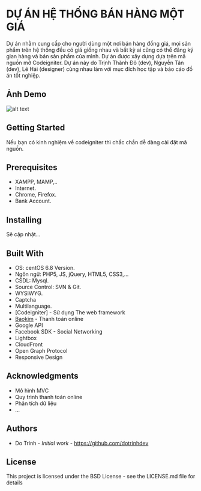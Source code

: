 # DỰ ÁN HỆ THỐNG BÁN HÀNG MỘT GIÁ

Dự án nhằm cung cấp cho người dùng một nơi bán hàng đồng giá, mọi sản phẩm trên hệ thống đều có giá giống nhau và bất kỳ ai cũng có thể đăng ký gian hàng và bán sản phẩm của mình.
Dự án được xây dựng dựa trên mã nguồn mở Codeigniter. 
Dự án này do Trịnh Thành Đô (dev), Nguyễn Tân (dev), Lê Hải (designer) cùng nhau làm với mục đích học tập và báo cáo đồ án tốt nghiệp.

## Ảnh Demo
![alt text](https://github.com/dotrinhdev/motgia/blob/master/template/images/homepage.png "Homepage")

## Getting Started

Nếu bạn có kinh nghiệm về codeigniter thì chắc chắn dễ dàng cài đặt mã nguồn.

## Prerequisites

* XAMPP, MAMP,..
* Internet.
* Chrome, Firefox.
* Bank Account.

## Installing

Sẽ cập nhật...

## Built With
* OS: centOS 6.8 Version.
* Ngôn ngữ: PHP5, JS, jQuery, HTML5, CSS3,...
* CSDL: Mysql.
* Source Control: SVN & Git.
* WYSIWYG.
* Captcha
* Multilanguage.
* [Codeigniter] - Sử dụng The web framework
* [Baokim](https://www.baokim.vn/trang-chu) - Thanh toán online
* Google API
* Facebook SDK - Social Networking
* Lightbox
* CloudFront
* Open Graph Protocol
* Responsive Design

## Acknowledgments

* Mô hình MVC
* Quy trình thanh toán online
* Phân tích dữ liệu
* ...

## Authors

* Do Trinh - *Initial work* - https://github.com/dotrinhdev

## License

This project is licensed under the BSD License - see the LICENSE.md file for details


